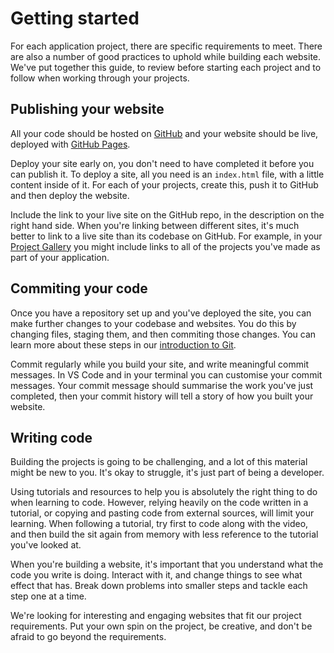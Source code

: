 # Getting started

For each application project, there are specific requirements to meet. There are also a number of good practices to uphold while building each website. We've put together this guide, to review before starting each project and to follow when working through your projects.

## Publishing your website

All your code should be hosted on [GitHub](https://github.com/) and your website should be live, deployed with [GitHub Pages](https://pages.github.com/).

Deploy your site early on, you don't need to have completed it before you can publish it. To deploy a site, all you need is an `index.html` file, with a little content inside of it. For each of your projects, create this, push it to GitHub and then deploy the website.

Include the link to your live site on the GitHub repo, in the description on the right hand side. When you're linking between different sites, it's much better to link to a live site than its codebase on GitHub. For example, in your [Project Gallery](/course/syllabus/application/project-gallery/project/) you might include links to all of the projects you've made as part of your application.

## Commiting your code

Once you have a repository set up and you've deployed the site, you can make further changes to your codebase and websites. You do this by changing files, staging them, and then commiting those changes. You can learn more about these steps in our [introduction to Git](/workshops/git-intro/).

Commit regularly while you build your site, and write meaningful commit messages. In VS Code and in your terminal you can customise your commit messages. Your commit message should summarise the work you've just completed, then your commit history will tell a story of how you built your website.

## Writing code

Building the projects is going to be challenging, and a lot of this material might be new to you. It's okay to struggle, it's just part of being a developer.

Using tutorials and resources to help you is absolutely the right thing to do when learning to code. However, relying heavily on the code written in a tutorial, or copying and pasting code from external sources, will limit your learning. When following a tutorial, try first to code along with the video, and then build the sit again from memory with less reference to the tutorial you've looked at.

When you're building a website, it's important that you understand what the code you write is doing. Interact with it, and change things to see what effect that has. Break down problems into smaller steps and tackle each step one at a time.

We're looking for interesting and engaging websites that fit our project requirements. Put your own spin on the project, be creative, and don't be afraid to go beyond the requirements.
